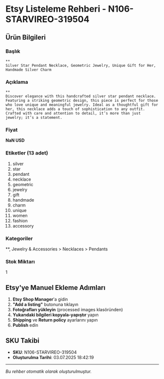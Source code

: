 # Etsy Listeleme Rehberi - N106-STARVIREO-319504

## Ürün Bilgileri

### Başlık
```
**
Silver Star Pendant Necklace, Geometric Jewelry, Unique Gift for Her, Handmade Silver Charm
```

### Açıklama
```
**
Discover elegance with this handcrafted silver star pendant necklace. Featuring a striking geometric design, this piece is perfect for those who love unique and meaningful jewelry. Ideal as a thoughtful gift for her, this necklace adds a touch of sophistication to any outfit. Crafted with care and attention to detail, it’s more than just jewelry; it’s a statement.
```

### Fiyat
**NaN USD**

### Etiketler (13 adet)
1. silver
2. star
3. pendant
4. necklace
5. geometric
6. jewelry
7. gift
8. handmade
9. charm
10. unique
11. women
12. fashion
13. accessory

### Kategoriler
**, Jewelry & Accessories > Necklaces > Pendants

### Stok Miktarı
1

## Etsy'ye Manuel Ekleme Adımları

1. **Etsy Shop Manager**'a gidin
2. **"Add a listing"** butonuna tıklayın
3. **Fotoğrafları yükleyin** (processed images klasöründen)
4. **Yukarıdaki bilgileri kopyala-yapıştır** yapın
5. **Shipping** ve **Return policy** ayarlarını yapın
6. **Publish** edin

## SKU Takibi
- **SKU**: N106-STARVIREO-319504
- **Oluşturulma Tarihi**: 03.07.2025 18:42:19

---
*Bu rehber otomatik olarak oluşturulmuştur.*
